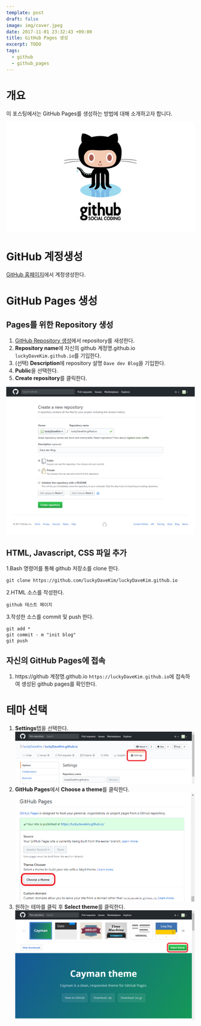 ```yaml
---
template: post
draft: false
image: img/cover.jpeg
date: 2017-11-01 23:32:43 +09:00
title: GitHub Pages 생성
excerpt: TODO
tags:
  - github
  - github_pages
---
```


# 개요
이 포스팅에서는 GitHub Pages를 생성하는 방법에 대해 소개하고자 합니다.

![github-pages-logo](img/github-pages.jpg)

# GitHub 계정생성
[GitHub 홈페이지](https://github.com)에서 계정생성한다.

# GitHub Pages 생성
## Pages를 위한 Repository 생성
1. [GitHub Repository 생성](https://github.com/new)에서 repository를 새성한다.
2. **Repository name**에 자신의 github 계정명.github.io `luckyDaveKim.github.io`를 기입한다.
3. (선택) **Description**에 repository 설명 `Dave dev Blog`을 기입한다.
4. **Public**을 선택한다.
5. **Create repository**를 클릭한다.

![create-github-repository](img/create-github-repository.png)

## HTML, Javascript, CSS 파일 추가
1.Bash 명령어를 통해 github 저장소를 clone 한다.
```$xslt
git clone https://github.com/luckyDaveKim/luckyDaveKim.github.io
```
2.HTML 소스를 작성한다.
```$xslt
github 테스트 페이지
```
3.작성한 소스를 commit 및 push 한다.
```$xslt
git add *
git commit - m "init blog"
git push
```

## 자신의 GitHub Pages에 접속
1. https://github 계정명.github.io `https://luckyDaveKim.github.io`에 접속하여 생성된 github pages를 확인한다.

# 테마 선택
1. **Settings**탭을 선택한다.
![repository-setting](img/repository-setting.png)
2. **GitHub Pages**에서 **Choose a theme**를 클릭한다.
![github-pages-setting](img/github-pages-setting.png)
3. 원하는 테마를 클릭 후 **Select theme**를 클릭한다.
![choose-repository-theme](img/choose-repository-theme.png)
